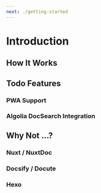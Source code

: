 ```yaml
---
next: ./getting-started
---
```


# Introduction

## How It Works

## Todo Features

### PWA Support

### Algolia DocSearch Integration

## Why Not ...?

### Nuxt / NuxtDoc

### Docsify / Docute

### Hexo
